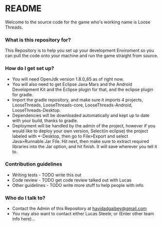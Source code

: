 # README #

Welcome to the source code for the game who's working name is Loose Threads.

### What is this repository for? ###
This Repository is to help you set up your development Enviroment so you can pull the code onto your machine and run the game straight from source.


### How do I get set up? ###

* You will need OpenJdk version 1.8.0_65 as of right now. 
* You will also need to get Eclipse Java Mars and the Android Development Kit and the Eclipse plugin for that, and the eclipse plugin for gradle.
* Import the gradle repository, and make sure it imports 4 projects, LooseThreads, LooseThreads-core, LooseThreads-Android, LooseThreads-Desktop.
* Dependencies will be downloaded automatically and kept up to date with your build, thanks to gradle.
* Deployment will be handled by the admin of the project, however if you would like to deploy your own version, Select(in eclipse) the project labeled with *-Desktop, then go to File>Export and select Java>Runnable Jar File. Hit next, then make sure to extract required libraries into the Jar option, and hit finish. It will save wherever you tell it to.

### Contribution guidelines ###

* Writing tests - TODO write this out
* Code review - TODO get code review talked out with Lucas
* Other guidelines - TODO write more stuff to help people with info.

### Who do I talk to? ###

* Contact the Admin of this Repository at havidadgaibey@gmail.com
* You may also want to contact either Lucas Steele, or (Enter other team info here)...